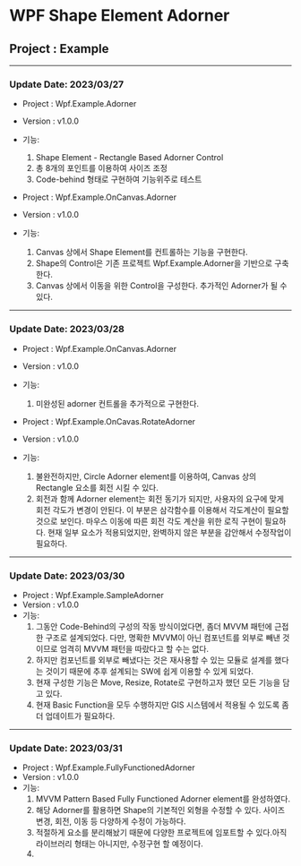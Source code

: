 # WPF Shape Element Adorner
## Project : Example

<hr>

### Update Date: 2023/03/27  
  
* Project : Wpf.Example.Adorner  
* Version : v1.0.0  
* 기능:  
  1) Shape Element - Rectangle Based Adorner Control    
  2) 총 8개의 포인트를 이용하여 사이즈 조정  
  3) Code-behind 형태로 구현하여 기능위주로 테스트    
   
* Project : Wpf.Example.OnCanvas.Adorner    
* Version : v1.0.0  
* 기능:  
  1) Canvas 상에서 Shape Element를 컨트롤하는 기능을 구현한다.  
  2) Shape의 Control은 기존 프로젝트 Wpf.Example.Adorner을 기반으로 구축한다.  
  3) Canvas 상에서 이동을 위한 Control을 구성한다. 추가적인 Adorner가 될 수 있다.  
  
<hr>

### Update Date: 2023/03/28  
  
* Project : Wpf.Example.OnCanvas.Adorner    
* Version : v1.0.0  
* 기능:  
  1) 미완성된 adorner 컨트롤을 추가적으로 구현한다.  
   

* Project : Wpf.Example.OnCavas.RotateAdorner    
* Version : v1.0.0  
* 기능:  
  1) 불완전하지만, Circle Adorner element를 이용하여, Canvas 상의 Rectangle 요소를 회전 시킬 수 있다.  
  2) 회전과 함께 Adorner element는 회전 동기가 되지만, 사용자의 요구에 맞게 회전 각도가 변경이 안된다. 이 부분은 삼각함수를 이용해서 각도계산이 필요할 것으로 보인다. 마우스 이동에 따른 회전 각도 계산을 위한 로직 구현이 필요하다. 현재 일부 요소가 적용되었지만, 완벽하지 않은 부분을 감안해서 수정작업이 필요하다.  

<hr>

### Update Date: 2023/03/30  
  
* Project : Wpf.Example.SampleAdorner    
* Version : v1.0.0  
* 기능:  
  1) 그동안 Code-Behind의 구성의 작동 방식이었다면, 좀더 MVVM 패턴에 근접한 구조로 설계되었다. 다만, 명확한 MVVM이 아닌 컴포넌트를 외부로 빼낸 것이므로 엄격히 MVVM 패턴을 따랐다고 할 수는 없다.  
  2) 하지만 컴포넌트를 외부로 빼냈다는 것은 재사용할 수 있는 모듈로 설계를 했다는 것이기 때문에 추후 설계되는 SW에 쉽게 이용할 수 있게 되었다.  
  3) 현재 구성한 기능은 Move, Resize, Rotate로 구현하고자 했던 모든 기능을 담고 있다.  
  4) 현재 Basic Function을 모두 수행하지만 GIS 시스템에서 적용될 수 있도록 좀 더 업데이트가 필요하다.  

<hr>

### Update Date: 2023/03/31  
  
* Project : Wpf.Example.FullyFunctionedAdorner      
* Version : v1.0.0  
* 기능:  
  1) MVVM Pattern Based Fully Functioned Adorner element를 완성하였다.  
  2) 해당 Adorner를 활용하면 Shape의 기본적인 외형을 수정할 수 있다. 사이즈 변경, 회전, 이동 등 다양하게 수정이 가능하다.  
  3) 적절하게 요소를 분리해놨기 때문에 다양한 프로젝트에 임포트할 수 있다.아직 라이브러리 형태는 아니지만, 수정구현 할 예정이다.  
  4) 